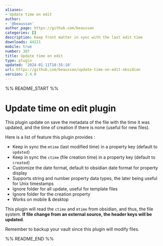 ```yaml
---
aliases:
- Update time on edit
author:
- '@beaussan'
author_page: https://github.com/beaussan
categories: []
description: Keep front matter in sync with the last edit time
downloads: 44221
mobile: true
number: 307
title: Update time on edit
type: plugin
updated: '2024-01-11T18:35:10'
url: https://github.com/beaussan/update-time-on-edit-obsidian
version: 2.4.0
---
```


%% README_START %%

# Update time on edit plugin

This plugin update on save the metadata of the file with the time it was updated, and the time of creation if there is none (useful for new files).

Here is a list of feature this plugin provides :
- Keep in sync the `mtime` (last modified time) in a property key (default to `updated`)
- Keep in sync the `ctime` (file creation time) in a property key (default to `created`)
- Customize the date format, default to obsidian date format for property display
- Supports string and number property data types, the later being useful for Unix timestamps
- Ignore folder for all update, useful for template files
- Ignore folder for the creation property
- Works on mobile & desktop

This plugin will read the `ctime` and `mtime` from obsidian, and thus, the file system. **If file change from an external source, the header keys will be updated**.

Remember to backup your vault since this plugin will modify files.

%% README_END %%